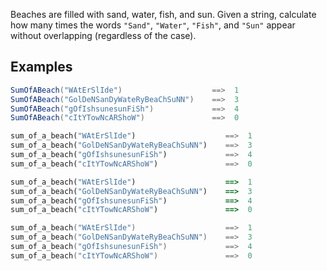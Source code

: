 Beaches are filled with sand, water, fish, and sun. Given a string, calculate how many times the words `"Sand"`, `"Water"`, `"Fish"`, and `"Sun"` appear without overlapping (regardless of the case).


## Examples

```csharp
SumOfABeach("WAtErSlIde")                    ==>  1
SumOfABeach("GolDeNSanDyWateRyBeaChSuNN")    ==>  3
SumOfABeach("gOfIshsunesunFiSh")             ==>  4
SumOfABeach("cItYTowNcARShoW")               ==>  0
```
```python
sum_of_a_beach("WAtErSlIde")                    ==>  1
sum_of_a_beach("GolDeNSanDyWateRyBeaChSuNN")    ==>  3
sum_of_a_beach("gOfIshsunesunFiSh")             ==>  4
sum_of_a_beach("cItYTowNcARShoW")               ==>  0
```
```ruby
sum_of_a_beach("WAtErSlIde")                    ==>  1
sum_of_a_beach("GolDeNSanDyWateRyBeaChSuNN")    ==>  3
sum_of_a_beach("gOfIshsunesunFiSh")             ==>  4
sum_of_a_beach("cItYTowNcARShoW")               ==>  0
```

```cpp
sum_of_a_beach("WAtErSlIde")                    ==>  1
sum_of_a_beach("GolDeNSanDyWateRyBeaChSuNN")    ==>  3
sum_of_a_beach("gOfIshsunesunFiSh")             ==>  4
sum_of_a_beach("cItYTowNcARShoW")               ==>  0
```
